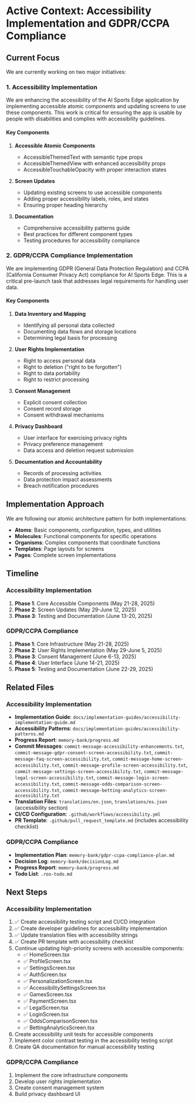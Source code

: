 # Active Context: Accessibility Implementation and GDPR/CCPA Compliance

## Current Focus

We are currently working on two major initiatives:

### 1. Accessibility Implementation

We are enhancing the accessibility of the AI Sports Edge application by implementing accessible atomic components and updating screens to use these components. This work is critical for ensuring the app is usable by people with disabilities and complies with accessibility guidelines.

#### Key Components

1. **Accessible Atomic Components**

   - AccessibleThemedText with semantic type props
   - AccessibleThemedView with enhanced accessibility props
   - AccessibleTouchableOpacity with proper interaction states

2. **Screen Updates**

   - Updating existing screens to use accessible components
   - Adding proper accessibility labels, roles, and states
   - Ensuring proper heading hierarchy

3. **Documentation**
   - Comprehensive accessibility patterns guide
   - Best practices for different component types
   - Testing procedures for accessibility compliance

### 2. GDPR/CCPA Compliance Implementation

We are implementing GDPR (General Data Protection Regulation) and CCPA (California Consumer Privacy Act) compliance for AI Sports Edge. This is a critical pre-launch task that addresses legal requirements for handling user data.

#### Key Components

1. **Data Inventory and Mapping**

   - Identifying all personal data collected
   - Documenting data flows and storage locations
   - Determining legal basis for processing

2. **User Rights Implementation**

   - Right to access personal data
   - Right to deletion ("right to be forgotten")
   - Right to data portability
   - Right to restrict processing

3. **Consent Management**

   - Explicit consent collection
   - Consent record storage
   - Consent withdrawal mechanisms

4. **Privacy Dashboard**

   - User interface for exercising privacy rights
   - Privacy preference management
   - Data access and deletion request submission

5. **Documentation and Accountability**
   - Records of processing activities
   - Data protection impact assessments
   - Breach notification procedures

## Implementation Approach

We are following our atomic architecture pattern for both implementations:

- **Atoms**: Basic components, configuration, types, and utilities
- **Molecules**: Functional components for specific operations
- **Organisms**: Complex components that coordinate functions
- **Templates**: Page layouts for screens
- **Pages**: Complete screen implementations

## Timeline

### Accessibility Implementation

1. **Phase 1**: Core Accessible Components (May 21-28, 2025)
2. **Phase 2**: Screen Updates (May 29-June 12, 2025)
3. **Phase 3**: Testing and Documentation (June 13-20, 2025)

### GDPR/CCPA Compliance

1. **Phase 1**: Core Infrastructure (May 21-28, 2025)
2. **Phase 2**: User Rights Implementation (May 29-June 5, 2025)
3. **Phase 3**: Consent Management (June 6-13, 2025)
4. **Phase 4**: User Interface (June 14-21, 2025)
5. **Phase 5**: Testing and Documentation (June 22-29, 2025)

## Related Files

### Accessibility Implementation

- **Implementation Guide**: `docs/implementation-guides/accessibility-implementation-guide.md`
- **Accessibility Patterns**: `docs/implementation-guides/accessibility-patterns.md`
- **Progress Report**: `memory-bank/progress.md`
- **Commit Messages**: `commit-message-accessibility-enhancements.txt`, `commit-message-gdpr-consent-screen-accessibility.txt`, `commit-message-faq-screen-accessibility.txt`, `commit-message-home-screen-accessibility.txt`, `commit-message-profile-screen-accessibility.txt`, `commit-message-settings-screen-accessibility.txt`, `commit-message-legal-screen-accessibility.txt`, `commit-message-login-screen-accessibility.txt`, `commit-message-odds-comparison-screen-accessibility.txt`, `commit-message-betting-analytics-screen-accessibility.txt`
- **Translation Files**: `translations/en.json`, `translations/es.json` (accessibility section)
- **CI/CD Configuration**: `.github/workflows/accessibility.yml`
- **PR Template**: `.github/pull_request_template.md` (includes accessibility checklist)

### GDPR/CCPA Compliance

- **Implementation Plan**: `memory-bank/gdpr-ccpa-compliance-plan.md`
- **Decision Log**: `memory-bank/decisionLog.md`
- **Progress Report**: `memory-bank/progress.md`
- **Todo List**: `.roo-todo.md`

## Next Steps

### Accessibility Implementation

1. ✅ Create accessibility testing script and CI/CD integration
2. ✅ Create developer guidelines for accessibility implementation
3. ✅ Update translation files with accessibility strings
4. ✅ Create PR template with accessibility checklist
5. Continue updating high-priority screens with accessible components:
   - ✅ HomeScreen.tsx
   - ✅ ProfileScreen.tsx
   - ✅ SettingsScreen.tsx
   - ✅ AuthScreen.tsx
   - ✅ PersonalizationScreen.tsx
   - ✅ AccessibilitySettingsScreen.tsx
   - ✅ GamesScreen.tsx
   - ✅ PaymentScreen.tsx
   - ✅ LegalScreen.tsx
   - ✅ LoginScreen.tsx
   - ✅ OddsComparisonScreen.tsx
   - ✅ BettingAnalyticsScreen.tsx
6. Create accessibility unit tests for accessible components
7. Implement color contrast testing in the accessibility testing script
8. Create QA documentation for manual accessibility testing

### GDPR/CCPA Compliance

1. Implement the core infrastructure components
2. Develop user rights implementation
3. Create consent management system
4. Build privacy dashboard UI
